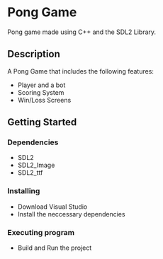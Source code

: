 # Pong Game
Pong game made using C++ and the SDL2 Library.
## Description
A Pong Game that includes the following features:
  * Player and a bot
  * Scoring System
  * Win/Loss Screens

## Getting Started

### Dependencies
  * SDL2
  * SDL2_Image
  * SDL2_ttf

### Installing

  * Download Visual Studio
  * Install the neccessary dependencies

### Executing program
  
  * Build and Run the project
